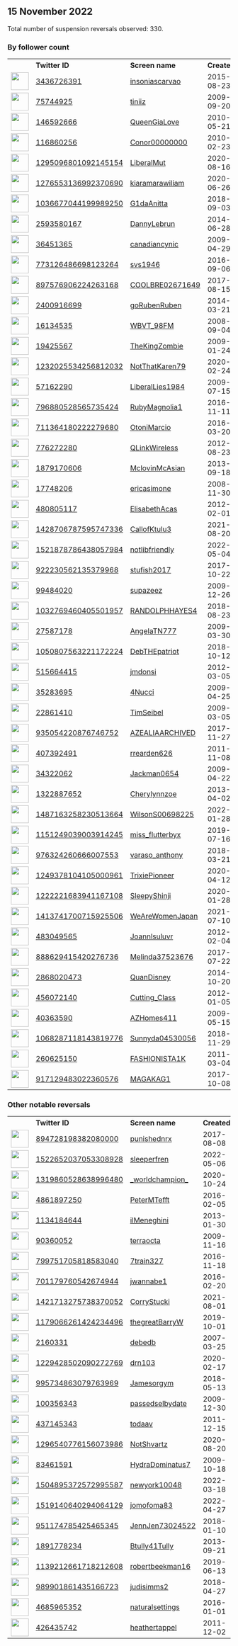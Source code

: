 
## 15 November 2022
Total number of suspension reversals observed: 330.

### By follower count
<table><tr><th></th><th align="left">Twitter ID</th><th align="left">Screen name</th>
<th align="left">Created</th><th align="left">Status</th><th align="left">Suspended</th><th align="left">Followers</th>
<tr><td><a href="https://pbs.twimg.com/profile_images/1342060632636579840/3flMMsXQ_normal.jpg"><img src="https://pbs.twimg.com/profile_images/1342060632636579840/3flMMsXQ_normal.jpg" width="40px" height="40px" align="center"/></a></td><td><a href="https://twitter.com/intent/user?user_id=3436726391">3436726391</a></td><td><a href="https://twitter.com/insoniascarvao">insoniascarvao</a></td><td>2015-08-23</td><td align="center"></td><td></td><td>131127</td></tr>
<tr><td><a href="https://pbs.twimg.com/profile_images/1603786492274704384/ddxhOrxO_normal.jpg"><img src="https://pbs.twimg.com/profile_images/1603786492274704384/ddxhOrxO_normal.jpg" width="40px" height="40px" align="center"/></a></td><td><a href="https://twitter.com/intent/user?user_id=75744925">75744925</a></td><td><a href="https://twitter.com/tiniiz">tiniiz</a></td><td>2009-09-20</td><td align="center"></td><td>2022-11-11</td><td>119974</td></tr>
<tr><td><a href="https://pbs.twimg.com/profile_images/1594186329805537281/B1k198Sl_normal.jpg"><img src="https://pbs.twimg.com/profile_images/1594186329805537281/B1k198Sl_normal.jpg" width="40px" height="40px" align="center"/></a></td><td><a href="https://twitter.com/intent/user?user_id=146592666">146592666</a></td><td><a href="https://twitter.com/QueenGiaLove">QueenGiaLove</a></td><td>2010-05-21</td><td align="center"></td><td>2022-06-05</td><td>23262</td></tr>
<tr><td><a href="https://pbs.twimg.com/profile_images/1601261894253395970/dmHL3wrY_normal.jpg"><img src="https://pbs.twimg.com/profile_images/1601261894253395970/dmHL3wrY_normal.jpg" width="40px" height="40px" align="center"/></a></td><td><a href="https://twitter.com/intent/user?user_id=116860256">116860256</a></td><td><a href="https://twitter.com/Conor00000000">Conor00000000</a></td><td>2010-02-23</td><td align="center"></td><td></td><td>23223</td></tr>
<tr><td><a href="https://pbs.twimg.com/profile_images/1607439828995424261/u0bDnp_8_normal.jpg"><img src="https://pbs.twimg.com/profile_images/1607439828995424261/u0bDnp_8_normal.jpg" width="40px" height="40px" align="center"/></a></td><td><a href="https://twitter.com/intent/user?user_id=1295096801092145154">1295096801092145154</a></td><td><a href="https://twitter.com/LiberalMut">LiberalMut</a></td><td>2020-08-16</td><td align="center"></td><td>2022-10-28</td><td>18395</td></tr>
<tr><td><a href="https://pbs.twimg.com/profile_images/1357465307271606278/MnXjgtke_normal.jpg"><img src="https://pbs.twimg.com/profile_images/1357465307271606278/MnXjgtke_normal.jpg" width="40px" height="40px" align="center"/></a></td><td><a href="https://twitter.com/intent/user?user_id=1276553136992370690">1276553136992370690</a></td><td><a href="https://twitter.com/kiaramarawiliam">kiaramarawiliam</a></td><td>2020-06-26</td><td align="center"></td><td>2022-10-29</td><td>13982</td></tr>
<tr><td><a href="https://pbs.twimg.com/profile_images/1393434745502113792/ygrGI-D1_normal.jpg"><img src="https://pbs.twimg.com/profile_images/1393434745502113792/ygrGI-D1_normal.jpg" width="40px" height="40px" align="center"/></a></td><td><a href="https://twitter.com/intent/user?user_id=1036677044199989250">1036677044199989250</a></td><td><a href="https://twitter.com/G1daAnitta">G1daAnitta</a></td><td>2018-09-03</td><td align="center"></td><td></td><td>13134</td></tr>
<tr><td><a href="https://pbs.twimg.com/profile_images/789590503415226368/Dx8wCmL__normal.jpg"><img src="https://pbs.twimg.com/profile_images/789590503415226368/Dx8wCmL__normal.jpg" width="40px" height="40px" align="center"/></a></td><td><a href="https://twitter.com/intent/user?user_id=2593580167">2593580167</a></td><td><a href="https://twitter.com/DannyLebrun">DannyLebrun</a></td><td>2014-06-28</td><td align="center"></td><td></td><td>12991</td></tr>
<tr><td><a href="https://pbs.twimg.com/profile_images/1593230248291844096/VLz9Agt8_normal.jpg"><img src="https://pbs.twimg.com/profile_images/1593230248291844096/VLz9Agt8_normal.jpg" width="40px" height="40px" align="center"/></a></td><td><a href="https://twitter.com/intent/user?user_id=36451365">36451365</a></td><td><a href="https://twitter.com/canadiancynic">canadiancynic</a></td><td>2009-04-29</td><td align="center"></td><td></td><td>11188</td></tr>
<tr><td><a href="https://pbs.twimg.com/profile_images/1573707852111400961/0ujYGxn7_normal.jpg"><img src="https://pbs.twimg.com/profile_images/1573707852111400961/0ujYGxn7_normal.jpg" width="40px" height="40px" align="center"/></a></td><td><a href="https://twitter.com/intent/user?user_id=773126486698123264">773126486698123264</a></td><td><a href="https://twitter.com/svs1946">svs1946</a></td><td>2016-09-06</td><td align="center"></td><td>2022-10-02</td><td>10360</td></tr>
<tr><td><a href="https://pbs.twimg.com/profile_images/904086904597032961/Z2dFSAJC_normal.jpg"><img src="https://pbs.twimg.com/profile_images/904086904597032961/Z2dFSAJC_normal.jpg" width="40px" height="40px" align="center"/></a></td><td><a href="https://twitter.com/intent/user?user_id=897576906224263168">897576906224263168</a></td><td><a href="https://twitter.com/COOLBRE02671649">COOLBRE02671649</a></td><td>2017-08-15</td><td align="center"></td><td>2022-09-16</td><td>9168</td></tr>
<tr><td><a href="https://pbs.twimg.com/profile_images/1605986982223437824/JFHSNOLo_normal.jpg"><img src="https://pbs.twimg.com/profile_images/1605986982223437824/JFHSNOLo_normal.jpg" width="40px" height="40px" align="center"/></a></td><td><a href="https://twitter.com/intent/user?user_id=2400916699">2400916699</a></td><td><a href="https://twitter.com/goRubenRuben">goRubenRuben</a></td><td>2014-03-21</td><td align="center"></td><td>2022-09-29</td><td>7671</td></tr>
<tr><td><a href="https://pbs.twimg.com/profile_images/1599447350430375936/Xazwmd3O_normal.jpg"><img src="https://pbs.twimg.com/profile_images/1599447350430375936/Xazwmd3O_normal.jpg" width="40px" height="40px" align="center"/></a></td><td><a href="https://twitter.com/intent/user?user_id=16134535">16134535</a></td><td><a href="https://twitter.com/WBVT_98FM">WBVT_98FM</a></td><td>2008-09-04</td><td align="center"></td><td></td><td>7660</td></tr>
<tr><td><a href="https://pbs.twimg.com/profile_images/1604591489052450818/4gWuS-qb_normal.jpg"><img src="https://pbs.twimg.com/profile_images/1604591489052450818/4gWuS-qb_normal.jpg" width="40px" height="40px" align="center"/></a></td><td><a href="https://twitter.com/intent/user?user_id=19425567">19425567</a></td><td><a href="https://twitter.com/TheKingZombie">TheKingZombie</a></td><td>2009-01-24</td><td align="center"></td><td></td><td>7527</td></tr>
<tr><td><a href="https://pbs.twimg.com/profile_images/1347538844946726912/Tav1V9Rc_normal.jpg"><img src="https://pbs.twimg.com/profile_images/1347538844946726912/Tav1V9Rc_normal.jpg" width="40px" height="40px" align="center"/></a></td><td><a href="https://twitter.com/intent/user?user_id=1232025534256812032">1232025534256812032</a></td><td><a href="https://twitter.com/NotThatKaren79">NotThatKaren79</a></td><td>2020-02-24</td><td align="center"></td><td>2022-10-29</td><td>7435</td></tr>
<tr><td><a href="https://pbs.twimg.com/profile_images/1271123082787328003/NhcS6LNY_normal.jpg"><img src="https://pbs.twimg.com/profile_images/1271123082787328003/NhcS6LNY_normal.jpg" width="40px" height="40px" align="center"/></a></td><td><a href="https://twitter.com/intent/user?user_id=57162290">57162290</a></td><td><a href="https://twitter.com/LiberalLies1984">LiberalLies1984</a></td><td>2009-07-15</td><td align="center"></td><td></td><td>5827</td></tr>
<tr><td><a href="https://pbs.twimg.com/profile_images/1353029936836206592/h-wPMm0A_normal.jpg"><img src="https://pbs.twimg.com/profile_images/1353029936836206592/h-wPMm0A_normal.jpg" width="40px" height="40px" align="center"/></a></td><td><a href="https://twitter.com/intent/user?user_id=796880528565735424">796880528565735424</a></td><td><a href="https://twitter.com/RubyMagnolia1">RubyMagnolia1</a></td><td>2016-11-11</td><td align="center"></td><td>2022-10-29</td><td>5242</td></tr>
<tr><td><a href="https://pbs.twimg.com/profile_images/1434185732600573955/7vzZl_ze_normal.jpg"><img src="https://pbs.twimg.com/profile_images/1434185732600573955/7vzZl_ze_normal.jpg" width="40px" height="40px" align="center"/></a></td><td><a href="https://twitter.com/intent/user?user_id=711364180222279680">711364180222279680</a></td><td><a href="https://twitter.com/OtoniMarcio">OtoniMarcio</a></td><td>2016-03-20</td><td align="center"></td><td>2022-09-10</td><td>4778</td></tr>
<tr><td><a href="https://pbs.twimg.com/profile_images/1220374002155368454/yiGe2cBP_normal.jpg"><img src="https://pbs.twimg.com/profile_images/1220374002155368454/yiGe2cBP_normal.jpg" width="40px" height="40px" align="center"/></a></td><td><a href="https://twitter.com/intent/user?user_id=776272280">776272280</a></td><td><a href="https://twitter.com/QLinkWireless">QLinkWireless</a></td><td>2012-08-23</td><td align="center"></td><td>2022-10-01</td><td>4171</td></tr>
<tr><td><a href="https://pbs.twimg.com/profile_images/927026801314074624/w66qE8EL_normal.jpg"><img src="https://pbs.twimg.com/profile_images/927026801314074624/w66qE8EL_normal.jpg" width="40px" height="40px" align="center"/></a></td><td><a href="https://twitter.com/intent/user?user_id=1879170606">1879170606</a></td><td><a href="https://twitter.com/MclovinMcAsian">MclovinMcAsian</a></td><td>2013-09-18</td><td align="center"></td><td>2022-10-29</td><td>3923</td></tr>
<tr><td><a href="https://pbs.twimg.com/profile_images/1598786166098051072/2hs3ygFr_normal.jpg"><img src="https://pbs.twimg.com/profile_images/1598786166098051072/2hs3ygFr_normal.jpg" width="40px" height="40px" align="center"/></a></td><td><a href="https://twitter.com/intent/user?user_id=17748206">17748206</a></td><td><a href="https://twitter.com/ericasimone">ericasimone</a></td><td>2008-11-30</td><td align="center"></td><td>2022-11-02</td><td>3639</td></tr>
<tr><td><a href="https://pbs.twimg.com/profile_images/1874568079/image_normal.jpg"><img src="https://pbs.twimg.com/profile_images/1874568079/image_normal.jpg" width="40px" height="40px" align="center"/></a></td><td><a href="https://twitter.com/intent/user?user_id=480805117">480805117</a></td><td><a href="https://twitter.com/ElisabethAcas">ElisabethAcas</a></td><td>2012-02-01</td><td align="center"></td><td>2022-08-07</td><td>3511</td></tr>
<tr><td><a href="https://pbs.twimg.com/profile_images/1431768833388384262/ZCDqMzqC_normal.jpg"><img src="https://pbs.twimg.com/profile_images/1431768833388384262/ZCDqMzqC_normal.jpg" width="40px" height="40px" align="center"/></a></td><td><a href="https://twitter.com/intent/user?user_id=1428706787595747336">1428706787595747336</a></td><td><a href="https://twitter.com/CallofKtulu3">CallofKtulu3</a></td><td>2021-08-20</td><td align="center"></td><td>2022-10-29</td><td>3099</td></tr>
<tr><td><a href="https://pbs.twimg.com/profile_images/1521879008090234883/Ai7zRup4_normal.jpg"><img src="https://pbs.twimg.com/profile_images/1521879008090234883/Ai7zRup4_normal.jpg" width="40px" height="40px" align="center"/></a></td><td><a href="https://twitter.com/intent/user?user_id=1521878786438057984">1521878786438057984</a></td><td><a href="https://twitter.com/notlibfriendly">notlibfriendly</a></td><td>2022-05-04</td><td align="center"></td><td>2022-10-20</td><td>2867</td></tr>
<tr><td><a href="https://pbs.twimg.com/profile_images/922248057122643970/8mUlF1LA_normal.jpg"><img src="https://pbs.twimg.com/profile_images/922248057122643970/8mUlF1LA_normal.jpg" width="40px" height="40px" align="center"/></a></td><td><a href="https://twitter.com/intent/user?user_id=922230562135379968">922230562135379968</a></td><td><a href="https://twitter.com/stufish2017">stufish2017</a></td><td>2017-10-22</td><td align="center"></td><td>2022-10-29</td><td>2749</td></tr>
<tr><td><a href="https://pbs.twimg.com/profile_images/1600539952865067009/xZyUvt6K_normal.jpg"><img src="https://pbs.twimg.com/profile_images/1600539952865067009/xZyUvt6K_normal.jpg" width="40px" height="40px" align="center"/></a></td><td><a href="https://twitter.com/intent/user?user_id=99484020">99484020</a></td><td><a href="https://twitter.com/supazeez">supazeez</a></td><td>2009-12-26</td><td align="center"></td><td></td><td>2738</td></tr>
<tr><td><a href="https://pbs.twimg.com/profile_images/1295036091150618626/MSt31noi_normal.jpg"><img src="https://pbs.twimg.com/profile_images/1295036091150618626/MSt31noi_normal.jpg" width="40px" height="40px" align="center"/></a></td><td><a href="https://twitter.com/intent/user?user_id=1032769460405501957">1032769460405501957</a></td><td><a href="https://twitter.com/RANDOLPHHAYES4">RANDOLPHHAYES4</a></td><td>2018-08-23</td><td align="center"></td><td>2022-10-29</td><td>2728</td></tr>
<tr><td><a href="https://pbs.twimg.com/profile_images/1198107091057156096/SusK4Gjy_normal.jpg"><img src="https://pbs.twimg.com/profile_images/1198107091057156096/SusK4Gjy_normal.jpg" width="40px" height="40px" align="center"/></a></td><td><a href="https://twitter.com/intent/user?user_id=27587178">27587178</a></td><td><a href="https://twitter.com/AngelaTN777">AngelaTN777</a></td><td>2009-03-30</td><td align="center"></td><td>2022-10-29</td><td>2534</td></tr>
<tr><td><a href="https://pbs.twimg.com/profile_images/1284580551530250242/dzeAFjsx_normal.jpg"><img src="https://pbs.twimg.com/profile_images/1284580551530250242/dzeAFjsx_normal.jpg" width="40px" height="40px" align="center"/></a></td><td><a href="https://twitter.com/intent/user?user_id=1050807563221172224">1050807563221172224</a></td><td><a href="https://twitter.com/DebTHEpatriot">DebTHEpatriot</a></td><td>2018-10-12</td><td align="center"></td><td>2022-10-29</td><td>2487</td></tr>
<tr><td><a href="https://pbs.twimg.com/profile_images/941485665627275264/GkpONvRf_normal.jpg"><img src="https://pbs.twimg.com/profile_images/941485665627275264/GkpONvRf_normal.jpg" width="40px" height="40px" align="center"/></a></td><td><a href="https://twitter.com/intent/user?user_id=515664415">515664415</a></td><td><a href="https://twitter.com/jmdonsi">jmdonsi</a></td><td>2012-03-05</td><td align="center"></td><td></td><td>2422</td></tr>
<tr><td><a href="https://pbs.twimg.com/profile_images/1552470580833751045/u_fXDAcx_normal.jpg"><img src="https://pbs.twimg.com/profile_images/1552470580833751045/u_fXDAcx_normal.jpg" width="40px" height="40px" align="center"/></a></td><td><a href="https://twitter.com/intent/user?user_id=35283695">35283695</a></td><td><a href="https://twitter.com/4Nucci">4Nucci</a></td><td>2009-04-25</td><td align="center"></td><td></td><td>2402</td></tr>
<tr><td><a href="https://pbs.twimg.com/profile_images/2785316200/a09064e24690ed139a0f7501ecdd04bb_normal.png"><img src="https://pbs.twimg.com/profile_images/2785316200/a09064e24690ed139a0f7501ecdd04bb_normal.png" width="40px" height="40px" align="center"/></a></td><td><a href="https://twitter.com/intent/user?user_id=22861410">22861410</a></td><td><a href="https://twitter.com/TimSeibel">TimSeibel</a></td><td>2009-03-05</td><td align="center"></td><td></td><td>2378</td></tr>
<tr><td><a href="https://pbs.twimg.com/profile_images/1558659170953576449/11mNd2Di_normal.jpg"><img src="https://pbs.twimg.com/profile_images/1558659170953576449/11mNd2Di_normal.jpg" width="40px" height="40px" align="center"/></a></td><td><a href="https://twitter.com/intent/user?user_id=935054220876746752">935054220876746752</a></td><td><a href="https://twitter.com/AZEALIAARCHIVED">AZEALIAARCHIVED</a></td><td>2017-11-27</td><td align="center"></td><td></td><td>2373</td></tr>
<tr><td><a href="https://pbs.twimg.com/profile_images/1472960638787854341/LmqW2MMp_normal.jpg"><img src="https://pbs.twimg.com/profile_images/1472960638787854341/LmqW2MMp_normal.jpg" width="40px" height="40px" align="center"/></a></td><td><a href="https://twitter.com/intent/user?user_id=407392491">407392491</a></td><td><a href="https://twitter.com/rrearden626">rrearden626</a></td><td>2011-11-08</td><td align="center"></td><td>2022-10-28</td><td>2363</td></tr>
<tr><td><a href="https://pbs.twimg.com/profile_images/982567128443375616/1vjCAVmI_normal.jpg"><img src="https://pbs.twimg.com/profile_images/982567128443375616/1vjCAVmI_normal.jpg" width="40px" height="40px" align="center"/></a></td><td><a href="https://twitter.com/intent/user?user_id=34322062">34322062</a></td><td><a href="https://twitter.com/Jackman0654">Jackman0654</a></td><td>2009-04-22</td><td align="center"></td><td>2022-10-29</td><td>2335</td></tr>
<tr><td><a href="https://pbs.twimg.com/profile_images/1243624603102167040/NWoxPVyA_normal.jpg"><img src="https://pbs.twimg.com/profile_images/1243624603102167040/NWoxPVyA_normal.jpg" width="40px" height="40px" align="center"/></a></td><td><a href="https://twitter.com/intent/user?user_id=1322887652">1322887652</a></td><td><a href="https://twitter.com/Cherylynnzoe">Cherylynnzoe</a></td><td>2013-04-02</td><td align="center"></td><td>2022-10-29</td><td>2298</td></tr>
<tr><td><a href="https://pbs.twimg.com/profile_images/1507410425310232576/-B034JHZ_normal.jpg"><img src="https://pbs.twimg.com/profile_images/1507410425310232576/-B034JHZ_normal.jpg" width="40px" height="40px" align="center"/></a></td><td><a href="https://twitter.com/intent/user?user_id=1487163258230513664">1487163258230513664</a></td><td><a href="https://twitter.com/WilsonS00698225">WilsonS00698225</a></td><td>2022-01-28</td><td align="center"></td><td>2022-09-08</td><td>2269</td></tr>
<tr><td><a href="https://pbs.twimg.com/profile_images/1593259326000726019/tqRwFS0j_normal.jpg"><img src="https://pbs.twimg.com/profile_images/1593259326000726019/tqRwFS0j_normal.jpg" width="40px" height="40px" align="center"/></a></td><td><a href="https://twitter.com/intent/user?user_id=1151249039003914245">1151249039003914245</a></td><td><a href="https://twitter.com/miss_flutterbyx">miss_flutterbyx</a></td><td>2019-07-16</td><td align="center">👋</td><td>2022-10-19</td><td>2157</td></tr>
<tr><td><a href="https://pbs.twimg.com/profile_images/1235979348949245952/NuVv3GB4_normal.jpg"><img src="https://pbs.twimg.com/profile_images/1235979348949245952/NuVv3GB4_normal.jpg" width="40px" height="40px" align="center"/></a></td><td><a href="https://twitter.com/intent/user?user_id=976324260666007553">976324260666007553</a></td><td><a href="https://twitter.com/varaso_anthony">varaso_anthony</a></td><td>2018-03-21</td><td align="center"></td><td>2022-10-29</td><td>2155</td></tr>
<tr><td><a href="https://pbs.twimg.com/profile_images/1306997905757073408/b7C8JJx8_normal.jpg"><img src="https://pbs.twimg.com/profile_images/1306997905757073408/b7C8JJx8_normal.jpg" width="40px" height="40px" align="center"/></a></td><td><a href="https://twitter.com/intent/user?user_id=1249378104105000961">1249378104105000961</a></td><td><a href="https://twitter.com/TrixiePioneer">TrixiePioneer</a></td><td>2020-04-12</td><td align="center"></td><td>2022-10-29</td><td>2152</td></tr>
<tr><td><a href="https://pbs.twimg.com/profile_images/1377795138932596739/OmkpS8et_normal.jpg"><img src="https://pbs.twimg.com/profile_images/1377795138932596739/OmkpS8et_normal.jpg" width="40px" height="40px" align="center"/></a></td><td><a href="https://twitter.com/intent/user?user_id=1222221683941167108">1222221683941167108</a></td><td><a href="https://twitter.com/SleepyShinji">SleepyShinji</a></td><td>2020-01-28</td><td align="center"></td><td></td><td>2126</td></tr>
<tr><td><a href="https://pbs.twimg.com/profile_images/1502376951549693953/2RjEfHLD_normal.jpg"><img src="https://pbs.twimg.com/profile_images/1502376951549693953/2RjEfHLD_normal.jpg" width="40px" height="40px" align="center"/></a></td><td><a href="https://twitter.com/intent/user?user_id=1413741700715925506">1413741700715925506</a></td><td><a href="https://twitter.com/WeAreWomenJapan">WeAreWomenJapan</a></td><td>2021-07-10</td><td align="center"></td><td>2022-11-07</td><td>2113</td></tr>
<tr><td><a href="https://pbs.twimg.com/profile_images/378800000467269360/8882cb01016a54cf20b1ec2dafc46739_normal.jpeg"><img src="https://pbs.twimg.com/profile_images/378800000467269360/8882cb01016a54cf20b1ec2dafc46739_normal.jpeg" width="40px" height="40px" align="center"/></a></td><td><a href="https://twitter.com/intent/user?user_id=483049565">483049565</a></td><td><a href="https://twitter.com/Joannlsuluvr">Joannlsuluvr</a></td><td>2012-02-04</td><td align="center"></td><td>2022-10-28</td><td>2089</td></tr>
<tr><td><a href="https://pbs.twimg.com/profile_images/1441656878472196100/bbp3DI9I_normal.jpg"><img src="https://pbs.twimg.com/profile_images/1441656878472196100/bbp3DI9I_normal.jpg" width="40px" height="40px" align="center"/></a></td><td><a href="https://twitter.com/intent/user?user_id=888629415420276736">888629415420276736</a></td><td><a href="https://twitter.com/Melinda37523676">Melinda37523676</a></td><td>2017-07-22</td><td align="center"></td><td>2022-10-29</td><td>2037</td></tr>
<tr><td><a href="https://pbs.twimg.com/profile_images/1360315633691332608/WTfA-U7P_normal.jpg"><img src="https://pbs.twimg.com/profile_images/1360315633691332608/WTfA-U7P_normal.jpg" width="40px" height="40px" align="center"/></a></td><td><a href="https://twitter.com/intent/user?user_id=2868020473">2868020473</a></td><td><a href="https://twitter.com/QuanDisney">QuanDisney</a></td><td>2014-10-20</td><td align="center"></td><td></td><td>2009</td></tr>
<tr><td><a href="https://pbs.twimg.com/profile_images/1597230151829540864/lC8sDTqy_normal.jpg"><img src="https://pbs.twimg.com/profile_images/1597230151829540864/lC8sDTqy_normal.jpg" width="40px" height="40px" align="center"/></a></td><td><a href="https://twitter.com/intent/user?user_id=456072140">456072140</a></td><td><a href="https://twitter.com/Cutting_Class">Cutting_Class</a></td><td>2012-01-05</td><td align="center"></td><td></td><td>1968</td></tr>
<tr><td><a href="https://pbs.twimg.com/profile_images/1595619566121586691/0u5TlPbo_normal.jpg"><img src="https://pbs.twimg.com/profile_images/1595619566121586691/0u5TlPbo_normal.jpg" width="40px" height="40px" align="center"/></a></td><td><a href="https://twitter.com/intent/user?user_id=40363590">40363590</a></td><td><a href="https://twitter.com/AZHomes411">AZHomes411</a></td><td>2009-05-15</td><td align="center"></td><td></td><td>1955</td></tr>
<tr><td><a href="https://pbs.twimg.com/profile_images/1115082150448128005/q-HsuS8E_normal.jpg"><img src="https://pbs.twimg.com/profile_images/1115082150448128005/q-HsuS8E_normal.jpg" width="40px" height="40px" align="center"/></a></td><td><a href="https://twitter.com/intent/user?user_id=1068287118143819776">1068287118143819776</a></td><td><a href="https://twitter.com/Sunnyda04530056">Sunnyda04530056</a></td><td>2018-11-29</td><td align="center"></td><td>2022-10-29</td><td>1955</td></tr>
<tr><td><a href="https://pbs.twimg.com/profile_images/1445154811066949632/reMnKtAn_normal.jpg"><img src="https://pbs.twimg.com/profile_images/1445154811066949632/reMnKtAn_normal.jpg" width="40px" height="40px" align="center"/></a></td><td><a href="https://twitter.com/intent/user?user_id=260625150">260625150</a></td><td><a href="https://twitter.com/FASHIONISTA1K">FASHIONISTA1K</a></td><td>2011-03-04</td><td align="center"></td><td></td><td>1907</td></tr>
<tr><td><a href="https://pbs.twimg.com/profile_images/917237928786407424/su_e-5DW_normal.jpg"><img src="https://pbs.twimg.com/profile_images/917237928786407424/su_e-5DW_normal.jpg" width="40px" height="40px" align="center"/></a></td><td><a href="https://twitter.com/intent/user?user_id=917129483022360576">917129483022360576</a></td><td><a href="https://twitter.com/MAGAKAG1">MAGAKAG1</a></td><td>2017-10-08</td><td align="center"></td><td></td><td>1902</td></tr>
</table>

### Other notable reversals
<table><tr><th></th><th align="left">Twitter ID</th><th align="left">Screen name</th>
<th align="left">Created</th><th align="left">Status</th><th align="left">Suspended</th><th align="left">Followers</th>
<tr><td><a href="https://pbs.twimg.com/profile_images/1601360496011214850/Y6HWDhtb_normal.jpg"><img src="https://pbs.twimg.com/profile_images/1601360496011214850/Y6HWDhtb_normal.jpg" width="40px" height="40px" align="center"/></a></td><td><a href="https://twitter.com/intent/user?user_id=894728198382080000">894728198382080000</a></td><td><a href="https://twitter.com/punishednrx">punishednrx</a></td><td>2017-08-08</td><td align="center"></td><td>2022-11-02</td><td>1114</td></tr>
<tr><td><a href="https://pbs.twimg.com/profile_images/1598235161115693056/d07tgICH_normal.jpg"><img src="https://pbs.twimg.com/profile_images/1598235161115693056/d07tgICH_normal.jpg" width="40px" height="40px" align="center"/></a></td><td><a href="https://twitter.com/intent/user?user_id=1522652037053308928">1522652037053308928</a></td><td><a href="https://twitter.com/sleeperfren">sleeperfren</a></td><td>2022-05-06</td><td align="center"></td><td>2022-10-03</td><td>107</td></tr>
<tr><td><a href="https://pbs.twimg.com/profile_images/1434302322251862018/IR27Ebq7_normal.jpg"><img src="https://pbs.twimg.com/profile_images/1434302322251862018/IR27Ebq7_normal.jpg" width="40px" height="40px" align="center"/></a></td><td><a href="https://twitter.com/intent/user?user_id=1319860528638996480">1319860528638996480</a></td><td><a href="https://twitter.com/_worldchampion_">_worldchampion_</a></td><td>2020-10-24</td><td align="center"></td><td>2022-10-29</td><td>430</td></tr>
<tr><td><a href="https://pbs.twimg.com/profile_images/1598763855206809606/X2gnOcSj_normal.jpg"><img src="https://pbs.twimg.com/profile_images/1598763855206809606/X2gnOcSj_normal.jpg" width="40px" height="40px" align="center"/></a></td><td><a href="https://twitter.com/intent/user?user_id=4861897250">4861897250</a></td><td><a href="https://twitter.com/PeterMTefft">PeterMTefft</a></td><td>2016-02-05</td><td align="center">🚫</td><td></td><td>1846</td></tr>
<tr><td><a href="https://pbs.twimg.com/profile_images/3183985070/4cd96bf56ef3f0ff4ce5670e98d22ef8_normal.jpeg"><img src="https://pbs.twimg.com/profile_images/3183985070/4cd96bf56ef3f0ff4ce5670e98d22ef8_normal.jpeg" width="40px" height="40px" align="center"/></a></td><td><a href="https://twitter.com/intent/user?user_id=1134184644">1134184644</a></td><td><a href="https://twitter.com/ilMeneghini">ilMeneghini</a></td><td>2013-01-30</td><td align="center"></td><td>2022-07-07</td><td>126</td></tr>
<tr><td><a href="https://pbs.twimg.com/profile_images/1520294454648782848/NJ8Kc2Zb_normal.jpg"><img src="https://pbs.twimg.com/profile_images/1520294454648782848/NJ8Kc2Zb_normal.jpg" width="40px" height="40px" align="center"/></a></td><td><a href="https://twitter.com/intent/user?user_id=90360052">90360052</a></td><td><a href="https://twitter.com/terraocta">terraocta</a></td><td>2009-11-16</td><td align="center"></td><td>2022-11-08</td><td>564</td></tr>
<tr><td><a href="https://pbs.twimg.com/profile_images/1592469994180329472/cXJPYiJ-_normal.jpg"><img src="https://pbs.twimg.com/profile_images/1592469994180329472/cXJPYiJ-_normal.jpg" width="40px" height="40px" align="center"/></a></td><td><a href="https://twitter.com/intent/user?user_id=799751705818583040">799751705818583040</a></td><td><a href="https://twitter.com/7train327">7train327</a></td><td>2016-11-18</td><td align="center"></td><td></td><td>1025</td></tr>
<tr><td><a href="https://pbs.twimg.com/profile_images/1327516012187693057/xsFR-EyC_normal.jpg"><img src="https://pbs.twimg.com/profile_images/1327516012187693057/xsFR-EyC_normal.jpg" width="40px" height="40px" align="center"/></a></td><td><a href="https://twitter.com/intent/user?user_id=701179760542674944">701179760542674944</a></td><td><a href="https://twitter.com/jwannabe1">jwannabe1</a></td><td>2016-02-20</td><td align="center">🔒</td><td>2022-10-29</td><td>867</td></tr>
<tr><td><a href="https://pbs.twimg.com/profile_images/1492343969728000000/T-j2bo67_normal.jpg"><img src="https://pbs.twimg.com/profile_images/1492343969728000000/T-j2bo67_normal.jpg" width="40px" height="40px" align="center"/></a></td><td><a href="https://twitter.com/intent/user?user_id=1421713275738370052">1421713275738370052</a></td><td><a href="https://twitter.com/CorryStucki">CorryStucki</a></td><td>2021-08-01</td><td align="center"></td><td>2022-10-29</td><td>874</td></tr>
<tr><td><a href="https://pbs.twimg.com/profile_images/1201649119124770819/jN-9f1OP_normal.jpg"><img src="https://pbs.twimg.com/profile_images/1201649119124770819/jN-9f1OP_normal.jpg" width="40px" height="40px" align="center"/></a></td><td><a href="https://twitter.com/intent/user?user_id=1179066261424234496">1179066261424234496</a></td><td><a href="https://twitter.com/thegreatBarryW">thegreatBarryW</a></td><td>2019-10-01</td><td align="center"></td><td>2022-04-28</td><td>1612</td></tr>
<tr><td><a href="https://pbs.twimg.com/profile_images/907800516557598720/Ulo58Ezs_normal.png"><img src="https://pbs.twimg.com/profile_images/907800516557598720/Ulo58Ezs_normal.png" width="40px" height="40px" align="center"/></a></td><td><a href="https://twitter.com/intent/user?user_id=2160331">2160331</a></td><td><a href="https://twitter.com/debedb">debedb</a></td><td>2007-03-25</td><td align="center"></td><td>2022-03-30</td><td>624</td></tr>
<tr><td><a href="https://pbs.twimg.com/profile_images/1229428919402553344/gBiQF1Z__normal.jpg"><img src="https://pbs.twimg.com/profile_images/1229428919402553344/gBiQF1Z__normal.jpg" width="40px" height="40px" align="center"/></a></td><td><a href="https://twitter.com/intent/user?user_id=1229428502090272769">1229428502090272769</a></td><td><a href="https://twitter.com/drn103">drn103</a></td><td>2020-02-17</td><td align="center"></td><td>2022-10-26</td><td>441</td></tr>
<tr><td><a href="https://pbs.twimg.com/profile_images/1546173023866294274/kcckRI_P_normal.jpg"><img src="https://pbs.twimg.com/profile_images/1546173023866294274/kcckRI_P_normal.jpg" width="40px" height="40px" align="center"/></a></td><td><a href="https://twitter.com/intent/user?user_id=995734863079763969">995734863079763969</a></td><td><a href="https://twitter.com/Jamesorgym">Jamesorgym</a></td><td>2018-05-13</td><td align="center"></td><td>2022-10-29</td><td>1567</td></tr>
<tr><td><a href="https://pbs.twimg.com/profile_images/1282531209462059009/lph5UtVC_normal.jpg"><img src="https://pbs.twimg.com/profile_images/1282531209462059009/lph5UtVC_normal.jpg" width="40px" height="40px" align="center"/></a></td><td><a href="https://twitter.com/intent/user?user_id=100356343">100356343</a></td><td><a href="https://twitter.com/passedselbydate">passedselbydate</a></td><td>2009-12-30</td><td align="center"></td><td>2022-10-29</td><td>450</td></tr>
<tr><td><a href="https://pbs.twimg.com/profile_images/1605437198009896961/0L2Pcawi_normal.jpg"><img src="https://pbs.twimg.com/profile_images/1605437198009896961/0L2Pcawi_normal.jpg" width="40px" height="40px" align="center"/></a></td><td><a href="https://twitter.com/intent/user?user_id=437145343">437145343</a></td><td><a href="https://twitter.com/todaav">todaav</a></td><td>2011-12-15</td><td align="center"></td><td></td><td>943</td></tr>
<tr><td><a href="https://pbs.twimg.com/profile_images/1593740767717195776/3XMXhMcJ_normal.jpg"><img src="https://pbs.twimg.com/profile_images/1593740767717195776/3XMXhMcJ_normal.jpg" width="40px" height="40px" align="center"/></a></td><td><a href="https://twitter.com/intent/user?user_id=1296540776156073986">1296540776156073986</a></td><td><a href="https://twitter.com/NotShvartz">NotShvartz</a></td><td>2020-08-20</td><td align="center"></td><td>2022-10-29</td><td>177</td></tr>
<tr><td><a href="https://pbs.twimg.com/profile_images/1520629893863776259/pnjw2L9Y_normal.jpg"><img src="https://pbs.twimg.com/profile_images/1520629893863776259/pnjw2L9Y_normal.jpg" width="40px" height="40px" align="center"/></a></td><td><a href="https://twitter.com/intent/user?user_id=83461591">83461591</a></td><td><a href="https://twitter.com/HydraDominatus7">HydraDominatus7</a></td><td>2009-10-18</td><td align="center">🚫</td><td>2022-10-28</td><td>126</td></tr>
<tr><td><a href="https://pbs.twimg.com/profile_images/1511437387414441987/_Qq8YBaB_normal.jpg"><img src="https://pbs.twimg.com/profile_images/1511437387414441987/_Qq8YBaB_normal.jpg" width="40px" height="40px" align="center"/></a></td><td><a href="https://twitter.com/intent/user?user_id=1504895372572995587">1504895372572995587</a></td><td><a href="https://twitter.com/newyork10048">newyork10048</a></td><td>2022-03-18</td><td align="center"></td><td>2022-10-28</td><td>356</td></tr>
<tr><td><a href="https://pbs.twimg.com/profile_images/1519141035812835328/6RiM3RBA_normal.jpg"><img src="https://pbs.twimg.com/profile_images/1519141035812835328/6RiM3RBA_normal.jpg" width="40px" height="40px" align="center"/></a></td><td><a href="https://twitter.com/intent/user?user_id=1519140640294064129">1519140640294064129</a></td><td><a href="https://twitter.com/jomofoma83">jomofoma83</a></td><td>2022-04-27</td><td align="center"></td><td>2022-10-19</td><td>146</td></tr>
<tr><td><a href="https://pbs.twimg.com/profile_images/1156473659369971712/TSvGtEOd_normal.jpg"><img src="https://pbs.twimg.com/profile_images/1156473659369971712/TSvGtEOd_normal.jpg" width="40px" height="40px" align="center"/></a></td><td><a href="https://twitter.com/intent/user?user_id=951174785425465345">951174785425465345</a></td><td><a href="https://twitter.com/JennJen73024522">JennJen73024522</a></td><td>2018-01-10</td><td align="center"></td><td>2022-10-29</td><td>1061</td></tr>
<tr><td><a href="https://pbs.twimg.com/profile_images/1122529182439878658/wkdLENBU_normal.jpg"><img src="https://pbs.twimg.com/profile_images/1122529182439878658/wkdLENBU_normal.jpg" width="40px" height="40px" align="center"/></a></td><td><a href="https://twitter.com/intent/user?user_id=1891778234">1891778234</a></td><td><a href="https://twitter.com/Btully41Tully">Btully41Tully</a></td><td>2013-09-21</td><td align="center"></td><td></td><td>1841</td></tr>
<tr><td><a href="https://pbs.twimg.com/profile_images/1241720272358707200/Emc2xWFC_normal.jpg"><img src="https://pbs.twimg.com/profile_images/1241720272358707200/Emc2xWFC_normal.jpg" width="40px" height="40px" align="center"/></a></td><td><a href="https://twitter.com/intent/user?user_id=1139212661718212608">1139212661718212608</a></td><td><a href="https://twitter.com/robertbeekman16">robertbeekman16</a></td><td>2019-06-13</td><td align="center"></td><td>2022-07-07</td><td>206</td></tr>
<tr><td><a href="https://pbs.twimg.com/profile_images/1365056030061842450/-8Z8Xyqc_normal.jpg"><img src="https://pbs.twimg.com/profile_images/1365056030061842450/-8Z8Xyqc_normal.jpg" width="40px" height="40px" align="center"/></a></td><td><a href="https://twitter.com/intent/user?user_id=989901861435166723">989901861435166723</a></td><td><a href="https://twitter.com/judisimms2">judisimms2</a></td><td>2018-04-27</td><td align="center"></td><td>2022-10-29</td><td>1032</td></tr>
<tr><td><a href="https://pbs.twimg.com/profile_images/857938834574594048/7BLYE9j8_normal.jpg"><img src="https://pbs.twimg.com/profile_images/857938834574594048/7BLYE9j8_normal.jpg" width="40px" height="40px" align="center"/></a></td><td><a href="https://twitter.com/intent/user?user_id=4685965352">4685965352</a></td><td><a href="https://twitter.com/naturalsettings">naturalsettings</a></td><td>2016-01-01</td><td align="center"></td><td></td><td>49</td></tr>
<tr><td><a href="https://pbs.twimg.com/profile_images/1125822373209550848/EEoIRTAL_normal.jpg"><img src="https://pbs.twimg.com/profile_images/1125822373209550848/EEoIRTAL_normal.jpg" width="40px" height="40px" align="center"/></a></td><td><a href="https://twitter.com/intent/user?user_id=426435742">426435742</a></td><td><a href="https://twitter.com/heathertappel">heathertappel</a></td><td>2011-12-02</td><td align="center"></td><td></td><td>1814</td></tr>
</table>
